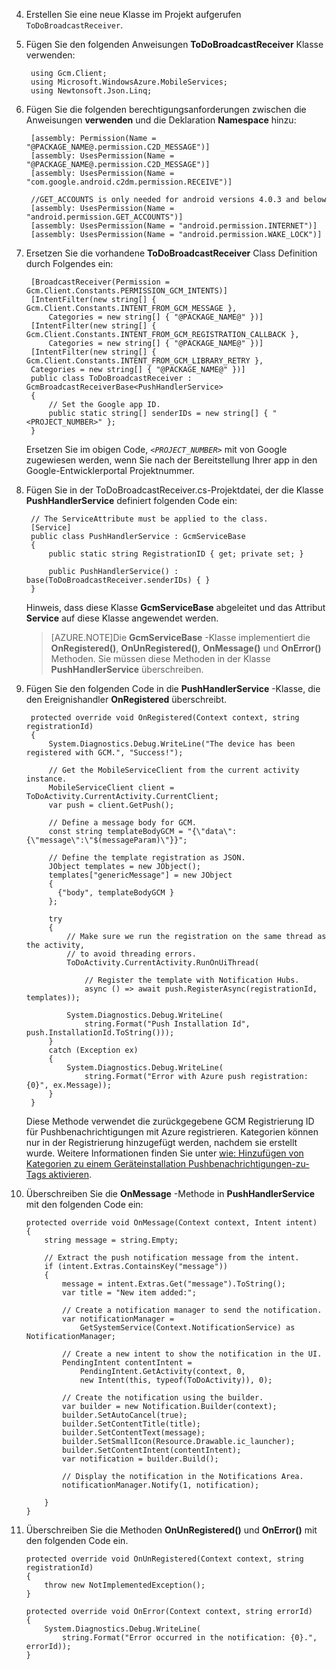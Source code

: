 4. Erstellen Sie eine neue Klasse im Projekt aufgerufen `ToDoBroadcastReceiver`.

5. Fügen Sie den folgenden Anweisungen **ToDoBroadcastReceiver** Klasse verwenden:

        using Gcm.Client;
        using Microsoft.WindowsAzure.MobileServices;
        using Newtonsoft.Json.Linq;

6. Fügen Sie die folgenden berechtigungsanforderungen zwischen die Anweisungen **verwenden** und die Deklaration **Namespace** hinzu:

        [assembly: Permission(Name = "@PACKAGE_NAME@.permission.C2D_MESSAGE")]
        [assembly: UsesPermission(Name = "@PACKAGE_NAME@.permission.C2D_MESSAGE")]
        [assembly: UsesPermission(Name = "com.google.android.c2dm.permission.RECEIVE")]

        //GET_ACCOUNTS is only needed for android versions 4.0.3 and below
        [assembly: UsesPermission(Name = "android.permission.GET_ACCOUNTS")]
        [assembly: UsesPermission(Name = "android.permission.INTERNET")]
        [assembly: UsesPermission(Name = "android.permission.WAKE_LOCK")]

7. Ersetzen Sie die vorhandene **ToDoBroadcastReceiver** Class Definition durch Folgendes ein:
 
        [BroadcastReceiver(Permission = Gcm.Client.Constants.PERMISSION_GCM_INTENTS)]
        [IntentFilter(new string[] { Gcm.Client.Constants.INTENT_FROM_GCM_MESSAGE }, 
            Categories = new string[] { "@PACKAGE_NAME@" })]
        [IntentFilter(new string[] { Gcm.Client.Constants.INTENT_FROM_GCM_REGISTRATION_CALLBACK }, 
            Categories = new string[] { "@PACKAGE_NAME@" })]
        [IntentFilter(new string[] { Gcm.Client.Constants.INTENT_FROM_GCM_LIBRARY_RETRY }, 
        Categories = new string[] { "@PACKAGE_NAME@" })]
        public class ToDoBroadcastReceiver : GcmBroadcastReceiverBase<PushHandlerService>
        {
            // Set the Google app ID.
            public static string[] senderIDs = new string[] { "<PROJECT_NUMBER>" };
        }

    Ersetzen Sie im obigen Code, _`<PROJECT_NUMBER>`_ mit von Google zugewiesen werden, wenn Sie nach der Bereitstellung Ihrer app in den Google-Entwicklerportal Projektnummer. 

8. Fügen Sie in der ToDoBroadcastReceiver.cs-Projektdatei, der die Klasse **PushHandlerService** definiert folgenden Code ein:
 
        // The ServiceAttribute must be applied to the class.
        [Service] 
        public class PushHandlerService : GcmServiceBase
        {
            public static string RegistrationID { get; private set; }
 
            public PushHandlerService() : base(ToDoBroadcastReceiver.senderIDs) { }
        }

    Hinweis, dass diese Klasse **GcmServiceBase** abgeleitet und das Attribut **Service** auf diese Klasse angewendet werden.

    >[AZURE.NOTE]Die **GcmServiceBase** -Klasse implementiert die **OnRegistered()**, **OnUnRegistered()**, **OnMessage()** und **OnError()** Methoden. Sie müssen diese Methoden in der Klasse **PushHandlerService** überschreiben.

5. Fügen Sie den folgenden Code in die **PushHandlerService** -Klasse, die den Ereignishandler **OnRegistered** überschreibt. 

        protected override void OnRegistered(Context context, string registrationId)
        {
            System.Diagnostics.Debug.WriteLine("The device has been registered with GCM.", "Success!");

            // Get the MobileServiceClient from the current activity instance.
            MobileServiceClient client = ToDoActivity.CurrentActivity.CurrentClient;
            var push = client.GetPush();

            // Define a message body for GCM.
            const string templateBodyGCM = "{\"data\":{\"message\":\"$(messageParam)\"}}";

            // Define the template registration as JSON.
            JObject templates = new JObject();
            templates["genericMessage"] = new JObject
            {
              {"body", templateBodyGCM }
            };

            try
            {
                // Make sure we run the registration on the same thread as the activity, 
                // to avoid threading errors.
                ToDoActivity.CurrentActivity.RunOnUiThread(

                    // Register the template with Notification Hubs.
                    async () => await push.RegisterAsync(registrationId, templates));
                
                System.Diagnostics.Debug.WriteLine(
                    string.Format("Push Installation Id", push.InstallationId.ToString()));
            }
            catch (Exception ex)
            {
                System.Diagnostics.Debug.WriteLine(
                    string.Format("Error with Azure push registration: {0}", ex.Message));
            }
        }

    Diese Methode verwendet die zurückgegebene GCM Registrierung ID für Pushbenachrichtigungen mit Azure registrieren. Kategorien können nur in der Registrierung hinzugefügt werden, nachdem sie erstellt wurde. Weitere Informationen finden Sie unter [wie: Hinzufügen von Kategorien zu einem Geräteinstallation Pushbenachrichtigungen-zu-Tags aktivieren](../articles/app-service-mobile/app-service-mobile-dotnet-backend-how-to-use-server-sdk.md#tags).

10. Überschreiben Sie die **OnMessage** -Methode in **PushHandlerService** mit den folgenden Code ein:

        protected override void OnMessage(Context context, Intent intent)
        {          
            string message = string.Empty;

            // Extract the push notification message from the intent.
            if (intent.Extras.ContainsKey("message"))
            {
                message = intent.Extras.Get("message").ToString();
                var title = "New item added:";

                // Create a notification manager to send the notification.
                var notificationManager = 
                    GetSystemService(Context.NotificationService) as NotificationManager;

                // Create a new intent to show the notification in the UI. 
                PendingIntent contentIntent = 
                    PendingIntent.GetActivity(context, 0, 
                    new Intent(this, typeof(ToDoActivity)), 0);           

                // Create the notification using the builder.
                var builder = new Notification.Builder(context);
                builder.SetAutoCancel(true);
                builder.SetContentTitle(title);
                builder.SetContentText(message);
                builder.SetSmallIcon(Resource.Drawable.ic_launcher);
                builder.SetContentIntent(contentIntent);
                var notification = builder.Build();

                // Display the notification in the Notifications Area.
                notificationManager.Notify(1, notification);

            }
        }

12. Überschreiben Sie die Methoden **OnUnRegistered()** und **OnError()** mit den folgenden Code ein.

        protected override void OnUnRegistered(Context context, string registrationId)
        {
            throw new NotImplementedException();
        }

        protected override void OnError(Context context, string errorId)
        {
            System.Diagnostics.Debug.WriteLine(
                string.Format("Error occurred in the notification: {0}.", errorId));
        }